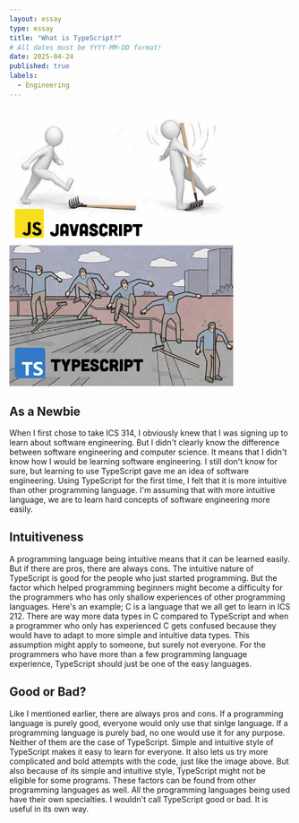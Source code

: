 ```yaml
---
layout: essay
type: essay
title: "What is TypeScript?"
# All dates must be YYYY-MM-DD format!
date: 2025-04-24
published: true
labels:
  - Engineering
---
```


<img width="400px" class="rounded float-start pe-4" src="../img/image.png">

## As a Newbie

When I first chose to take ICS 314, I obviously knew that I was signing up to learn about software engineering. But I didn't clearly know the difference between software engineering and computer science. It means that I didn't know how I would be learning software engineering. I still don't know for sure, but learning to use TypeScript gave me an idea of software engineering. Using TypeScript for the first time, I felt that it is more intuitive than other programming language. I'm assuming that with more intuitive language, we are to learn hard concepts of software engineering more easily. 

## Intuitiveness

A programming language being intuitive means that it can be learned easily. But if there are pros, there are always cons. The intuitive nature of TypeScript is good for the people who just started programming. But the factor which helped programming beginners might become a difficulty for the programmers who has only shallow experiences of other programming languages. Here's an example; C is a language that we all get to learn in ICS 212. There are way more data types in C compared to TypeScript and when a programmer who only has experienced C gets confused because they would have to adapt to more simple and intuitive data types. This assumption might apply to someone, but surely not everyone. For the programmers who have more than a few programming language experience, TypeScript should just be one of the easy languages.

## Good or Bad?

Like I mentioned earlier, there are always pros and cons. If a programming language is purely good, everyone would only use that sinlge language. If a programming language is purely bad, no one would use it for any purpose. Neither of them are the case of TypeScript. Simple and intuitive style of TypeScript makes it easy to learn for everyone. It also lets us try more complicated and bold attempts with the code, just like the image above. But also because of its simple and intuitive style, TypeScript might not be eligible for some programs. These factors can be found from other programming languages as well. All the programming languages being used have their own specialties. I wouldn't call TypeScript good or bad. It is useful in its own way. 
